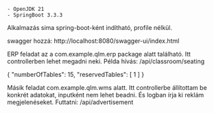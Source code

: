 ```
- OpenJDK 21
- SpringBoot 3.3.3
```
Alkalmazás sima spring-boot-ként indítható, profile nélkül.

swagger hozzá: http://localhost:8080/swagger-ui/index.html

ERP feladat az a com.example.qlm.erp package alatt található. Itt controllerben lehet megadni neki. Példa hívás: /api/classroom/seating

{
"numberOfTables": 15,
"reservedTables": [
1
]
}

Másik feladat com.example.qlm.wms alatt. Itt controllerbe állítottam be konkrét adatokat, inputként nem lehet beadni. És logban írja ki reklám megjelenéseket. Futtatni:
/api/advertisement
